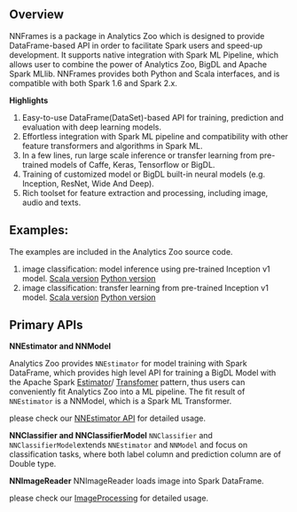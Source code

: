 
## Overview

NNFrames is a package in Analytics Zoo which is designed to provide DataFrame-based API in order to
facilitate Spark users and speed-up development. It supports native integration with Spark ML
Pipeline, which allows user to combine the power of Analytics Zoo, BigDL and Apache Spark MLlib.
NNFrames provides both Python and Scala interfaces, and is compatible with both Spark 1.6 and
Spark 2.x.


**Highlights**
1. Easy-to-use DataFrame(DataSet)-based API for training, prediction and evaluation with deep learning models.
2. Effortless integration with Spark ML pipeline and compatibility with other feature transformers and algorithms in Spark ML.
3. In a few lines, run large scale inference or transfer learning from pre-trained models of Caffe, Keras, Tensorflow or BigDL.
4. Training of customized model or BigDL built-in neural models (e.g. Inception, ResNet, Wide And Deep).
5. Rich toolset for feature extraction and processing, including image, audio and texts.

## Examples:

The examples are included in the Analytics Zoo source code.

1. image classification: model inference using pre-trained Inception v1 model.
    [Scala version](https://github.com/intel-analytics/analytics-zoo/tree/master/zoo/src/main/scala/com/intel/analytics/zoo/examples/nnframes/imageInference)
    [Python version](https://github.com/intel-analytics/analytics-zoo/tree/master/pyzoo/zoo/examples/nnframes/imageInference)
2. image classification: transfer learning from pre-trained Inception v1 model.
    [Scala version](https://github.com/intel-analytics/analytics-zoo/tree/master/zoo/src/main/scala/com/intel/analytics/zoo/examples/nnframes/imageTransferLearning)
    [Python version](https://github.com/intel-analytics/analytics-zoo/tree/master/pyzoo/zoo/examples/nnframes/imageTransferLearning)
## Primary APIs

**NNEstimator and NNModel**

Analytics Zoo provides `NNEstimator` for model training with Spark DataFrame, which
provides high level API for training a BigDL Model with the Apache Spark
[Estimator](https://spark.apache.org/docs/2.1.1/ml-pipeline.html#estimators)/
[Transfomer](https://spark.apache.org/docs/2.1.1/ml-pipeline.html#transformers)
pattern, thus users can conveniently fit Analytics Zoo into a ML pipeline. The fit result of
`NNEstimator` is a NNModel, which is a Spark ML Transformer.

please check our
[NNEstimator API](NNEstimator.md) for detailed usage.

**NNClassifier and NNClassifierModel**
`NNClassifier` and `NNClassifierModel`extends `NNEstimator` and `NNModel` and focus on 
classification tasks, where both label column and prediction column are of Double type.

**NNImageReader**
NNImageReader loads image into Spark DataFrame.

please check our
[ImageProcessing](ImagesProcessing.md) for detailed usage.
